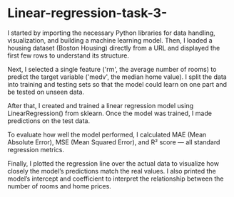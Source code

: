 # Linear-regression-task-3-

I started by importing the necessary Python libraries for data handling, visualization, and building a machine learning model. Then, I loaded a housing dataset (Boston Housing) directly from a URL and displayed the first few rows to understand its structure.

Next, I selected a single feature ('rm', the average number of rooms) to predict the target variable ('medv', the median home value). I split the data into training and testing sets so that the model could learn on one part and be tested on unseen data.

After that, I created and trained a linear regression model using LinearRegression() from sklearn. Once the model was trained, I made predictions on the test data.

To evaluate how well the model performed, I calculated MAE (Mean Absolute Error), MSE (Mean Squared Error), and R² score — all standard regression metrics.

Finally, I plotted the regression line over the actual data to visualize how closely the model’s predictions match the real values. I also printed the model’s intercept and coefficient to interpret the relationship between the number of rooms and home prices.
